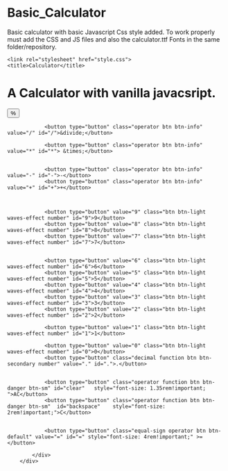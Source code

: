 # Basic_Calculator
Basic calculator with basic Javascript
Css style added.
To work properly must add the CSS and JS files and also the calculator.ttf Fonts in the same folder/repository.

<!DOCTYPE html>
<html lang="en">
<head>
    <meta charset="UTF-8">
    <meta name="viewport" content="width=device-width, initial-scale=1.0">
    <!-- Font Awesome -->
<link rel="stylesheet" href="https://use.fontawesome.com/releases/v5.8.2/css/all.css">
<!-- Google Fonts -->
<link rel="stylesheet" href="https://fonts.googleapis.com/css?family=Roboto:300,400,500,700&display=swap">
<!-- Bootstrap core CSS -->
<link href="https://cdnjs.cloudflare.com/ajax/libs/twitter-bootstrap/4.5.0/css/bootstrap.min.css" rel="stylesheet">
<!-- Material Design Bootstrap -->
<link href="https://cdnjs.cloudflare.com/ajax/libs/mdbootstrap/4.19.1/css/mdb.min.css" rel="stylesheet">
  
    <link rel="stylesheet" href="style.css">
    <title>Calculator</title>
</head>
<body>
    <div id="container">
    <h1>A Calculator with vanilla javacsript.</h1>
        <div id="calculator" >
          <div id="result">
            <div id="history">
              <p id="history-value"></p>
            </div>
             <div id="output">
                 <p id="output-value"></p>
             </div>
            </div>
            <div id="keyboard" class="calculator-keys">
                <button type="button" class="operator btn btn-info" value="%" id="%">&percnt;</button>
                
                
                <button type="button" class="operator btn btn-info" value="/" id="/">&divide;</button>
                
                <button type="button" class="operator btn btn-info" value="*" id="*"> &times;</button>
                
           
                <button type="button" class="operator btn btn-info" value="-" id="-">-</button>
                <button type="button" class="operator btn btn-info" value="+" id="+">+</button>
                

                
                <button type="button" value="9" class="btn btn-light waves-effect number" id="9">9</button>
                <button type="button" value="8" class="btn btn-light waves-effect number" id="8">8</button>
                <button type="button" value="7" class="btn btn-light waves-effect number" id="7">7</button>
               
                
                <button type="button" value="6" class="btn btn-light waves-effect number" id="6">6</button>
                <button type="button" value="5" class="btn btn-light waves-effect number" id="5">5</button>
                <button type="button" value="4" class="btn btn-light waves-effect number" id="4">4</button>
                <button type="button" value="3" class="btn btn-light waves-effect number" id="3">3</button>
                <button type="button" value="2" class="btn btn-light waves-effect number" id="2">2</button>
                
                <button type="button" value="1" class="btn btn-light waves-effect number" id="1">1</button>
                 
                <button type="button" value="0" class="btn btn-light waves-effect number" id="0">0</button>
                <button type="button" class="decimal function btn btn-secondary number" value="." id=".">.</button>


                <button type="button" class="operator function btn btn-danger btn-sm" id="clear"   style="font-size: 1.35rem!important; ">AC</button>
                <button type="button" class="operator function btn btn-danger btn-sm"  id="backspace"    style="font-size: 2rem!important;">C</button>
               
                
                <button type="button" class="equal-sign operator btn btn-default" value="=" id="=" style="font-size: 4rem!important;" >=</button>
        
            </div>
        </div>


   </div>
     <!-- JQuery -->
<script type="text/javascript" src="https://cdnjs.cloudflare.com/ajax/libs/jquery/3.5.1/jquery.min.js"></script>
<!-- Bootstrap tooltips -->
<script type="text/javascript" src="https://cdnjs.cloudflare.com/ajax/libs/popper.js/1.14.4/umd/popper.min.js"></script>
<!-- Bootstrap core JavaScript -->
<script type="text/javascript" src="https://cdnjs.cloudflare.com/ajax/libs/twitter-bootstrap/4.5.0/js/bootstrap.min.js"></script>
<!-- MDB core JavaScript -->
<script type="text/javascript" src="https://cdnjs.cloudflare.com/ajax/libs/mdbootstrap/4.19.1/js/mdb.min.js"></script>
    <script src="/script.js"></script>
</body>
</html>
